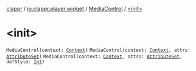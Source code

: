 [clappr](../../index.md) / [io.clappr.player.widget](../index.md) / [MediaControl](index.md) / [&lt;init&gt;](./-init-.md)

# &lt;init&gt;

`MediaControl(context: `[`Context`](https://developer.android.com/reference/android/content/Context.html)`)`
`MediaControl(context: `[`Context`](https://developer.android.com/reference/android/content/Context.html)`, attrs: `[`AttributeSet`](https://developer.android.com/reference/android/util/AttributeSet.html)`)`
`MediaControl(context: `[`Context`](https://developer.android.com/reference/android/content/Context.html)`, attrs: `[`AttributeSet`](https://developer.android.com/reference/android/util/AttributeSet.html)`, defStyle: `[`Int`](https://kotlinlang.org/api/latest/jvm/stdlib/kotlin/-int/index.html)`)`